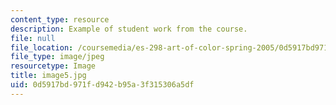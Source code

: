 ```yaml
---
content_type: resource
description: Example of student work from the course.
file: null
file_location: /coursemedia/es-298-art-of-color-spring-2005/0d5917bd971fd942b95a3f315306a5df_image5.jpg
file_type: image/jpeg
resourcetype: Image
title: image5.jpg
uid: 0d5917bd-971f-d942-b95a-3f315306a5df
---
```

